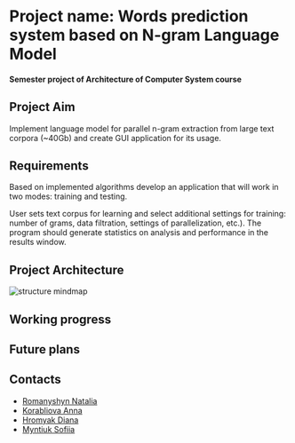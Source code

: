 # Project name: Words prediction system based on N-gram Language Model

#### Semester project of Architecture of Computer System course

## Project Aim 
Implement language model for parallel n-gram extraction from large text corpora (~40Gb) and create GUI application 
for its usage.

## Requirements
Based on implemented algorithms develop an application that will work in two modes: training and testing.

User sets text corpus for learning and select additional settings for training: number of grams, data filtration, 
  settings of parallelization, etc.). The program should generate statistics on analysis and performance in the results 
  window.
 
## Project Architecture
![structure mindmap](https://user-images.githubusercontent.com/54286666/108599439-cbb8ab80-7399-11eb-9df7-ad6e94d296ee.png)

## Working progress

## Future plans

## Contacts
* [Romanyshyn Natalia](https://github.com/romanyshyn-natalia)
* [Korabliova Anna](https://github.com/anika02)
* [Hromyak Diana](https://github.com/Diana-Doe)
* [Myntiuk Sofiia](https://github.com/sophmintaii)
